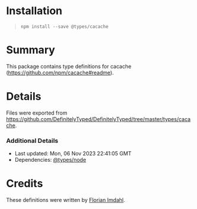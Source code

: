 # Installation
> `npm install --save @types/cacache`

# Summary
This package contains type definitions for cacache (https://github.com/npm/cacache#readme).

# Details
Files were exported from https://github.com/DefinitelyTyped/DefinitelyTyped/tree/master/types/cacache.

### Additional Details
 * Last updated: Mon, 06 Nov 2023 22:41:05 GMT
 * Dependencies: [@types/node](https://npmjs.com/package/@types/node)

# Credits
These definitions were written by [Florian Imdahl](https://github.com/ffflorian).
